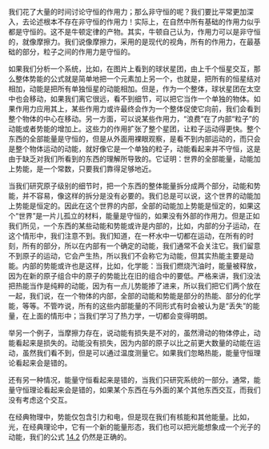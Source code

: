 我们花了大量的时间讨论守恒的作用力；那么非守恒的呢？我们要比平常更加深入，去论述根本不存在非守恒的作用力！实际上，在自然中所有基础的作用力似乎都是守恒的。这不是牛顿定律的产物。其实，牛顿自己认为，作用力可以是非守恒的，就像摩擦力。我们说像摩擦力，采用的是现代的视角，所有的作用力，在最基础的部分，粒子之间的作用力是守恒的。

如果我们分析一个系统，比如，在图片上看到的球状星团，由上千个恒星交互，那么整体势能的公式就是简单地把一个元素加上另一个，也就是，把所有的恒星结对相加，动能是把所有单独恒星的动能相加。但是，作为一个整体，球状星团在太空中也会移动，如果我们离它很远，看不到细节，可以把它当作一个单独的物体。如果作用力应用其上，某些作用力或许最终会作为一个整体促使它向前，我们会看到整个物体的中心在移动。另一方面，可以说某些作用力，“浪费”在了内部“粒子”的动能或者势能的增加上。这些力的作用扩张了整个星团，让粒子运动得更快。整个东西的全部能量是守恒的，但是从外面用裸眼观察，是看不到内部运动的，而只会是整个物体运动的动能，就好像它是一个单独的粒子，动能看起来并不守恒，这是由于缺乏对我们所看到的东西的理解所导致的。它证明：世界的全部能量，动能加上势能，是一个常数，只要我们靠得足够地近。

当我们研究原子级别的细节时，把一个东西的整体能量拆分成两个部分，动能和势能，并不容易，像这样的拆分是没有必要的。我们总是可以说，这个世界的动能加上势能是恒定的。因此在这个世界的内部，全部的动能加上势能是恒定的，如果这个“世界”是一片儿孤立的材料，能量是守恒的，如果没有外部的作用力。但是正如我们所见，一个东西的某些动能和势能或许是内部的，比如，内部的分子运动，在这个情形中，我们注意不到。我们知道，在一杯水中一切都在运动，在所有的时刻，所有的部分，所以在内部有一个确定的动能，我们通常不会关注它。我们留意不到原子的运动，它会产生热，所以我们不会称它为动能，但其实热能主要是动能。内部的势能或许也是这样，比如，化学能：当我们燃烧汽油时，能量被释放，因为在新的原子组合中的原子的势能比在旧的组合中的要低。严格来讲，我们没法把热能当作是纯粹的动能，因为有一点儿势能掺了进来，所以我们把它们两个放在一起，我们说，在一个物体的内部，全部的动能和势能是部分的热能、部分的化学能，等等。不管咋说，所有的这些内部能量的不同形式有时会被认为是“丢失”的能量，在上面的情形中；当我们学习了热力学，一切都会变得明朗。

举另一个例子，当摩擦力存在，说动能有损失是不对的，虽然滑动的物体停止，动能看起来是损失的。动能没有损失，因为内部的原子以比之前更大数量的动能在运动，虽然我们看不到，但是可以通过温度测量它。如果我们忽略热能，能量守恒理论看起来会是错的。

还有另一种情况，能量守恒看起来是错的，当我们只研究系统的一部分。通常，能量守恒理论看起来会是错的，如果某个东西在与外面的某个其他东西交互，而我们没有考虑这个交互。

在经典物理中，势能仅包含引力和电，但是现在我们有核能和其他能量。比如，光，在经典理论中，它有一个新的能量形态，我们也可以把光能想象成一个光子的动能，我们的公式 [14.2](/volume-1/14-work-and-potential-energy-conclusion/14-3-conservative-forces.md#eq-14-2) 仍然是正确的。
